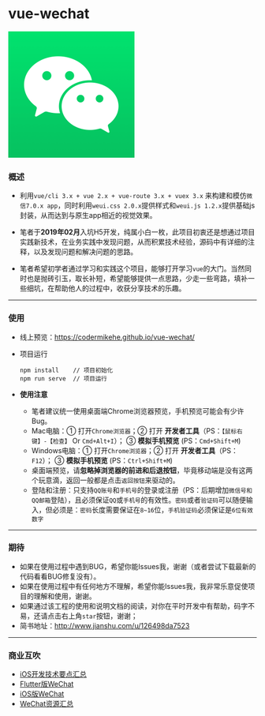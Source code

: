 # vue-wechat

<img src="https://github.com/CoderMikeHe/WeChat_Resource/blob/master/snapshots/logo.png" width="256px" height="256px" />

### 概述
- 利用`vue/cli 3.x + vue 2.x + vue-route 3.x + vuex 3.x` 来构建和模仿`微信7.0.x app`，同时利用`weui.css 2.0.x`提供样式和`weui.js 1.2.x`提供基础js封装，从而达到与原生app相近的视觉效果。

- 笔者于**2019年02月**入坑H5开发，纯属小白一枚，此项目初衷还是想通过项目实践新技术，在业务实践中发现问题，从而积累技术经验，源码中有详细的注释，以及发现问题和解决问题的思路。

- 笔者希望初学者通过学习和实践这个项目，能够打开学习`vue`的大门。当然同时也是抛砖引玉，取长补短，希望能够提供一点思路，少走一些弯路，填补一些细坑，在帮助他人的过程中，收获分享技术的乐趣。

---

### 使用
- 线上预览：<https://codermikehe.github.io/vue-wechat/>
- 项目运行
   
	```
	npm install    // 项目初始化         
	npm run serve  // 项目运行
	```
- **使用注意**   
  * 笔者建议统一使用桌面端Chrome浏览器预览，手机预览可能会有少许Bug。
  * Mac电脑：① 打开`Chrome浏览器`；② 打开 **开发者工具**（PS：`【鼠标右键】-【检查】` Or `Cmd+Alt+I`）； ③ **模拟手机预览** (PS：`Cmd+Shift+M`)
  * Windows电脑：① 打开`Chrome浏览器`；② 打开 **开发者工具**（PS：`F12`）； ③ **模拟手机预览** (PS：`Ctrl+Shift+M`)
  * 桌面端预览，请**忽略掉浏览器的前进和后退按钮**，毕竟移动端是没有这两个玩意滴，返回一般都是点击`返回按钮`来驱动的。
  * 登陆和注册：只支持`QQ账号`和`手机号`的登录或注册（PS：后期增加`微信号和QQ邮箱`登陆），且必须保证`QQ`或`手机号`的有效性。`密码`或者`验证码`可以随便输入，但必须是：`密码`长度需要保证在`8~16`位，`手机验证码`必须保证是`6位有效数字`

---

### 期待
- 如果在使用过程中遇到BUG，希望你能Issues我，谢谢（或者尝试下载最新的代码看看BUG修复没有）。
- 如果在使用过程中有任何地方不理解，希望你能Issues我，我非常乐意促使项目的理解和使用，谢谢。
- 如果通过该工程的使用和说明文档的阅读，对你在平时开发中有帮助，码字不易，还请点击右上角`star`按钮，谢谢；
- 简书地址：<http://www.jianshu.com/u/126498da7523>

---

### 商业互吹
- [iOS开发技术要点汇总](https://github.com/CoderMikeHe/MHDevelopExample_Objective_C)
- [Flutter版WeChat](https://github.com/CoderMikeHe/flutter_wechat)
- [iOS版WeChat](https://github.com/CoderMikeHe/WeChat)
- [WeChat资源汇总](https://github.com/CoderMikeHe/WeChat_Resource)




